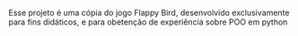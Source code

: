 Esse projeto é uma cópia do jogo Flappy Bird, desenvolvido exclusivamente para fins didáticos, e para obetenção de experiência sobre POO em python
